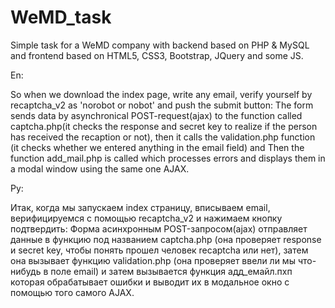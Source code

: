 # WeMD_task
Simple task for a WeMD company with backend based on PHP &amp; MySQL and frontend based on HTML5, CSS3, Bootstrap, JQuery and some JS.

En:

So when we download the index page, write any email, verify yourself by recaptcha_v2 as 'norobot or nobot' and push the submit button:
The form sends data by asynchronical POST-request(ajax) to the function called
captcha.php(it checks the response and secret key to realize if the person has received the recaption or not),
then it calls the validation.php function (it checks whether we entered anything in the email field)
and Then the function add_mail.php is called which processes errors and displays them in a modal window using the same one AJAX.

Ру:

Итак, когда мы запускаем index страницу, вписываем email, верифицируемся с помощью  recaptcha_v2 и нажимаем кнопку подтвердить:
Форма асинхронным POST-запросом(ajax) отправляет данные в функцию под названием captcha.php (она проверяет response  и secret key,
чтобы понять прошел человек recaptcha или нет), затем она вызывает функцию validation.php (она проверяет ввели ли мы  что-нибудь 
в поле email) и затем вызывается функция адд_емайл.пхп которая обрабатывает ошибки и выводит их в модальное окно
с помощью того самого AJAX.
